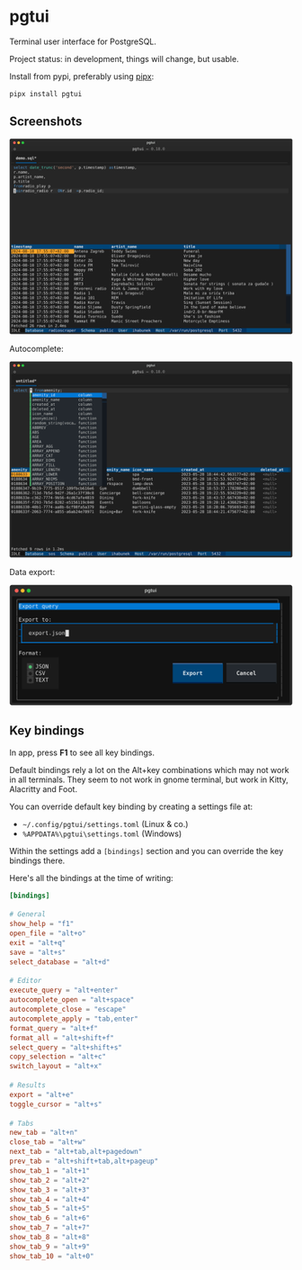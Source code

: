 pgtui
=====

Terminal user interface for PostgreSQL.

Project status: in development, things will change, but usable.

Install from pypi, preferably using [pipx](https://github.com/pypa/pipx):

```
pipx install pgtui
```

## Screenshots

![](images/query.svg)

Autocomplete:

![](images/autocomplete.svg)

Data export:

![](images/export.svg)


## Key bindings

In app, press **F1** to see all key bindings.

Default bindings rely a lot on the Alt+key combinations which may not work in all terminals. They seem to not work in gnome terminal, but work in Kitty, Alacritty and Foot.

You can override default key binding by creating a settings file at:
* `~/.config/pgtui/settings.toml` (Linux & co.)
* `%APPDATA%\pgtui\settings.toml` (Windows)

Within the settings add a `[bindings]` section and you can override the key bindings there.

Here's all the bindings at the time of writing:

```toml
[bindings]

# General
show_help = "f1"
open_file = "alt+o"
exit = "alt+q"
save = "alt+s"
select_database = "alt+d"

# Editor
execute_query = "alt+enter"
autocomplete_open = "alt+space"
autocomplete_close = "escape"
autocomplete_apply = "tab,enter"
format_query = "alt+f"
format_all = "alt+shift+f"
select_query = "alt+shift+s"
copy_selection = "alt+c"
switch_layout = "alt+x"

# Results
export = "alt+e"
toggle_cursor = "alt+s"

# Tabs
new_tab = "alt+n"
close_tab = "alt+w"
next_tab = "alt+tab,alt+pagedown"
prev_tab = "alt+shift+tab,alt+pageup"
show_tab_1 = "alt+1"
show_tab_2 = "alt+2"
show_tab_3 = "alt+3"
show_tab_4 = "alt+4"
show_tab_5 = "alt+5"
show_tab_6 = "alt+6"
show_tab_7 = "alt+7"
show_tab_8 = "alt+8"
show_tab_9 = "alt+9"
show_tab_10 = "alt+0"
```
